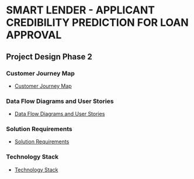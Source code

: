 
# SMART LENDER - APPLICANT CREDIBILITY PREDICTION FOR LOAN APPROVAL

## Project Design Phase 2

### Customer Journey Map



- [Customer Journey Map](https://github.com/IBM-EPBL/IBM-Project-43797-1660719685/blob/main/Project%20Design%20%26%20Planning/Project%20Design%20Phase%202/Customer%20Journey%20Map.pdf)

### Data Flow Diagrams and User Stories


- [Data Flow Diagrams and User Stories](https://github.com/IBM-EPBL/IBM-Project-43797-1660719685/blob/main/Project%20Design%20%26%20Planning/Project%20Design%20Phase%202/Data%20Flow%20Diagrams%20and%20User%20Stories.pdf)

### Solution Requirements



- [Solution Requirements](https://github.com/IBM-EPBL/IBM-Project-43797-1660719685/blob/main/Project%20Design%20%26%20Planning/Project%20Design%20Phase%202/Solution%20Requirements.pdf)

### Technology Stack

- [Technology Stack](https://github.com/IBM-EPBL/IBM-Project-43797-1660719685/blob/main/Project%20Design%20%26%20Planning/Project%20Design%20Phase%202/Technology%20Stack.pdf)

